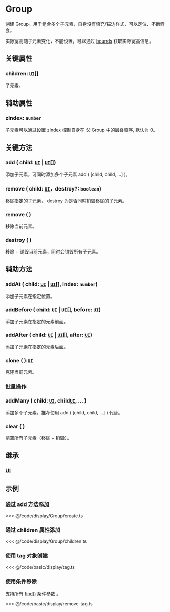 # Group

创建 Group。用于组合多个子元素，自身没有填充/描边样式，可以定位、不断嵌套。

实际宽高随子元素变化，不能设置，可以通过 [bounds](/reference/property/bounds.md) 获取实际宽高信息。

## 关键属性

### children: [`UI`](./UI.md)[]

子元素。

## 辅助属性

### zIndex: `number`

子元素可以通过设置 zIndex 控制自身在 父 Group 中的层叠顺序, 默认为 0。

## 关键方法

### add ( child: [`UI`](./UI.md) | [`UI`](./UI.md)[])

添加子元素，可同时添加多个子元素 add ( [child, child, ...] )。

### remove ( child: [`UI`](./UI.md)，destroy?: `boolean`)

移除指定的子元素， destroy 为是否同时销毁移除的子元素。

### remove ( )

移除当前元素。

### destroy ( )

移除 + 销毁当前元素，同时会销毁所有子元素。

## 辅助方法

### addAt ( child: [`UI`](./UI.md) | [`UI`](./UI.md)[], index: `number`)

添加子元素在指定位置。

### addBefore ( child: [`UI`](./UI.md) | [`UI`](./UI.md)[], before: [`UI`](./UI.md))

添加子元素在指定的元素前面。

### addAfter ( child: [`UI`](./UI.md) | [`UI`](./UI.md)[], after: [`UI`](./UI.md))

添加子元素在指定的元素后面。

### clone ( ):[`UI`](/reference/display/UI.md)

克隆当前元素。

### 批量操作

### addMany ( child: [`UI`](./UI.md), child[`UI`](./UI.md), ... )

添加多个子元素，推荐使用 add ( [child, child, ...] ) 代替。

### clear ( )

清空所有子元素（移除 + 销毁）。

## 继承

### [UI](./UI.md)

<!-- ## API

### [Group](/api/classes/Group.md) -->

## 示例

### 通过 add 方法添加

<<< @/code/display/Group/create.ts

### 通过 children 属性添加

<<< @/code/display/Group/children.ts

### 使用 tag 对象创建

<<< @/code/basic/display/tag.ts

### 使用条件移除

支持所有 [find()](/reference/property/find.md) 条件参数 。

<<< @/code/basic/display/remove-tag.ts
